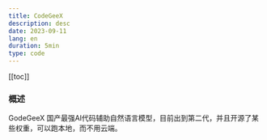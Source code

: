 ```yaml
---
title: CodeGeeX 
description: desc
date: 2023-09-11
lang: en
duration: 5min
type: code
---
```


[[toc]]

### 概述
GodeGeeX 国产最强AI代码辅助自然语言模型，目前出到第二代，并且开源了某些权重，可以跑本地，而不用云端。

